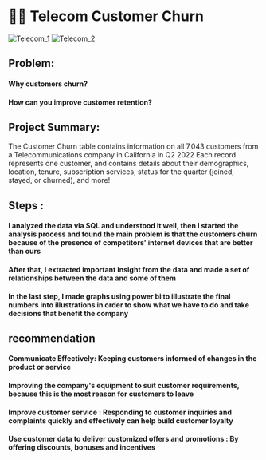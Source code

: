 # 🙁📡 Telecom Customer Churn

![Telecom_1](https://user-images.githubusercontent.com/58599482/229754032-4a16c6cf-9e71-4337-9471-38cf15d2f8c3.png)
![Telecom_2](https://user-images.githubusercontent.com/58599482/229754055-97342f4a-0dc6-44f7-bd96-2a175ba9891e.png)


## Problem:
#### Why customers churn?
#### How can you improve customer retention?


## Project Summary:
The Customer Churn table contains information on all 7,043 customers 
from a Telecommunications company in California in Q2 2022
Each record represents one customer, and contains details about their demographics, location, tenure, 
subscription services, status for the quarter (joined, stayed, or churned), and more!



## Steps :

#### I analyzed the data via SQL and understood it well, then I started the analysis process and found the main problem is that the customers churn because of the presence of competitors' internet devices that are better than ours
#### After that, I extracted important insight from the data and made a set of relationships between the data and some of them
#### In the last step, I made graphs using power bi to illustrate the final numbers into illustrations in order to show what we have to do and take decisions that benefit the company

## recommendation

#### Communicate Effectively: Keeping customers informed of changes in the product or service
#### Improving the company's equipment to suit customer requirements, because this is the most reason for customers to leave
#### Improve customer service : Responding to customer inquiries and complaints quickly and effectively can help build customer loyalty
#### Use customer data to deliver customized offers and promotions : By offering discounts, bonuses and incentives
